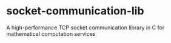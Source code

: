 # socket-communication-lib
A high-performance TCP socket communication library in C for mathematical computation services
